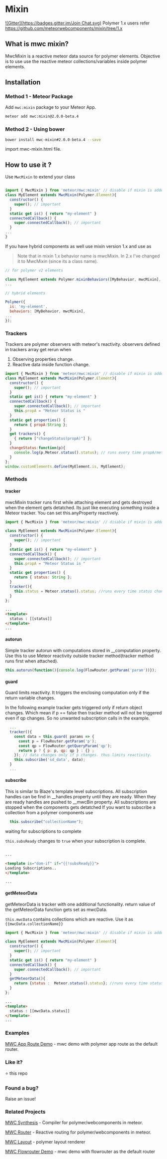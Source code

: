 <!--
  Title: Meteor Webcomponents Mixin, for Meteor Polymer integration
  Description: Mixin for polymer/webcomponents in meteor.
  -->
# Mixin

[![Gitter](https://badges.gitter.im/Join Chat.svg)](https://gitter.im/aruntk/meteorwebcomponents?utm_source=badge&utm_medium=badge&utm_campaign=pr-badge&utm_content=badge)
Polymer 1.x users refer https://github.com/meteorwebcomponents/mixin/tree/1.x

## What is mwc mixin?

MwcMixin is a reactive meteor data source for polymer elements. Objective is to use use the reactive meteor collections/variables inside polymer elements.

## Installation

### Method 1 - Meteor Package
Add `mwc:mixin` package to your Meteor App.

```sh
meteor add mwc:mixin@2.0.0-beta.4

```
### Method 2 - Using bower

```sh
bower install mwc-mixin#2.0.0-beta.4 --save
```
import mwc-mixin.html file.



## How to use it ?

Use `MwcMixin` to extend your class
```js

import { MwcMixin } from 'meteor/mwc:mixin' // disable if mixin is added using bower
class MyElement extends MwcMixin(Polymer.Element){
  constructor() {
    super(); // important
  }
  static get is() { return "my-element" }
  connectedCallback() {
    super.connectedCallback(); // important
  }
...
}
```

If you have hybrid components as well use mixin version 1.x and use as 

> Note that in mixin 1.x behavior name is mwcMixin. In 2.x I've changed it to MwcMixin (since its a class name).

```js
// for polymer v2 elements

class MyElement extends Polymer.mixinBehaviors([MyBehavior, mwcMixin], Polymer.Element) {
...
```


```js
// hybrid elements

Polymer({
  is: 'my-element',
  behaviors: [MyBehavior, mwcMixin],
...
});


```
### Trackers

Trackers are polymer observers with meteor's reactivity.
observers defined in trackers array get rerun when
1. Observing properties change.
2. Reactive data inside function change.

```js
import { MwcMixin } from 'meteor/mwc:mixin' // disable if mixin is added using bower
class MyElement extends MwcMixin(Polymer.Element){
  constructor() {
    super(); // important
  }
  static get is() { return "my-element" }
  connectedCallback() {
    super.connectedCallback(); // important
    this.propA = "Meteor Status is "
  }
  static get properties() {
    return { propA:String };
  }
  get trackers() {
    { return ["changeStatus(propA)"] };
  }
  changeStatus:function(p){
    console.log(p,Meteor.status().status); // runs every time propA/meteor status changes.
  }
};
window.customElements.define(MyElement.is, MyElement);
```

### Methods

#### tracker

mwcMixin tracker runs first while attaching element and gets destroyed when the element gets detatched. Its just like executing something inside a Meteor tracker. You can set this.anyProperty reactively.

```js
import { MwcMixin } from 'meteor/mwc:mixin' // disable if mixin is added using bower

class MyElement extends MwcMixin(Polymer.Element){
  constructor() {
    super(); // important
  }
  static get is() { return "my-element" }
  connectedCallback() {
    super.connectedCallback(); // important
    this.propA = "Meteor Status is "
  }
  static get properties() {
    return { status: String };
  }
  tracker(){
    this.status = Meteor.status().status; //runs every time status changes.
  }
};
```
```html
...
<template>
  status : [[status]]
</template>
...
```



#### autorun

Simple tracker autorun with computations stored in __computation property. Use this to use Meteor reactivity outside tracker method(tracker method runs first when attached).

```js
this.autorun(function(){console.log(FlowRouter.getParam('param'))});
```

#### guard

Guard limits reactivity. It triggers the enclosing computation only if the return variable changes.

In the following example tracker gets triggered only if return object changes. Which mean if p == false then tracker method will not be triggered even if qp changes. So no unwanted subscription calls in the example.
  
```js
  ...
  tracker(){
    const data = this.guard( params => {
      const p = FlowRouter.getParam('p');
      const qp = FlowRouter.getQueryParam('qp');
      return p ? { p: p, qp: qp } : {} ;
    }); // data changes only if p changes. thus limits reactivity.
    this.subscribe('sd_data', data);
  }
  ...
```


#### subscribe

This is similar to Blaze's template level subscriptions.
All subscription handles can be find in __handles property until they are ready. When they are ready handles are pushed to __mwcBin property.
All subscriptions are stopped when the components gets detatched
If you want to subscribe a collection from a polymer components use
```js
  this.subscribe("collectionName"); 
```

waiting for subscriptions to complete

`this.subsReady` changes to `true` when your subscription is complete.

```html

...

<template is="dom-if" if="{{!subsReady}}">
Loading Subscriptions..
</template>

...

```



#### getMeteorData

getMeteorData is tracker with one additional functionality. return value of the getMeteorData function gets set as mwcData. 

`this.mwcData` contains collections which are reactive. Use it as
`{{mwcData.collectionName}}`

```js
import { MwcMixin } from 'meteor/mwc:mixin' // disable if mixin is added using bower

class MyElement extends MwcMixin(Polymer.Element){
  constructor() {
    super(); // important
  }
  static get is() { return "my-element" }
  connectedCallback() {
    super.connectedCallback(); // important
  }
  getMeteorData(){
    return {status :  Meteor.status().status}; //runs every time status changes.
  }
};

```
```html
...
<template>
  status : [[mwcData.status]]
</template>
...
```



### Examples

[MWC App Route Demo](https://github.com/aruntk/kickstart-meteor-polymer-with-app-route/tree/2.0-preview) - mwc demo with polymer app route as the default router.

### Like it?

:star: this repo

### Found a bug?

Raise an issue!

### Related Projects

[MWC Synthesis](https://github.com/meteorwebcomponents/synthesis) - Compiler for polymer/webcomponents in meteor.

[MWC Router](https://github.com/meteorwebcomponents/router) - Reactive routing for polymer/webcomponents in meteor.

[MWC Layout](https://github.com/meteorwebcomponents/layout) - polymer layout renderer

[MWC Flowrouter Demo](https://github.com/aruntk/kickstart-meteor-polymer) - mwc demo with flowrouter as the default router



